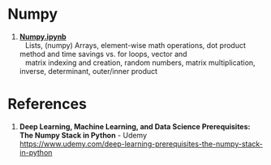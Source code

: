 # Numpy

1.  **[Numpy.ipynb](https://github.com/nkuhta/Numpy-Stack/blob/master/Numpy/Numpy.ipynb)**  
&ensp;  Lists, (numpy) Arrays, element-wise math operations, dot product method and time savings vs. for loops, vector and  
&ensp;  matrix indexing and creation, random numbers, matrix multiplication, inverse, determinant, outer/inner product


 
#  References
1.  **Deep Learning, Machine Learning, and Data Science Prerequisites: The Numpy Stack in Python** - Udemy   
	https://www.udemy.com/deep-learning-prerequisites-the-numpy-stack-in-python
